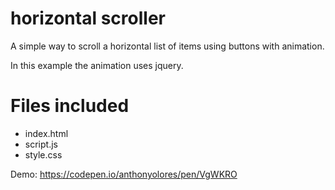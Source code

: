 # horizontal scroller
A simple way to scroll a horizontal list of items using buttons with animation.

In this example the animation uses jquery.

# Files included

  - index.html
  - script.js
  - style.css

Demo: https://codepen.io/anthonyolores/pen/VgWKRO

